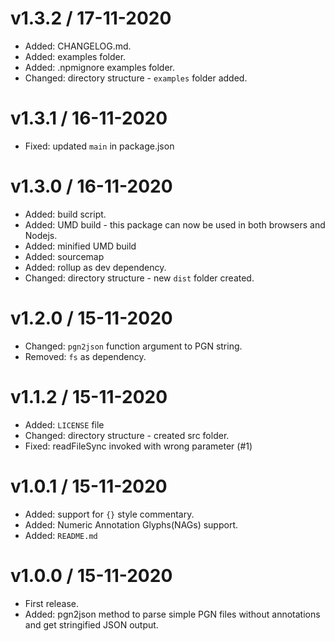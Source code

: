 # v1.3.2 / 17-11-2020
- Added: CHANGELOG.md.
- Added: examples folder.
- Added: .npmignore examples folder.
- Changed: directory structure - `examples` folder added.

# v1.3.1 / 16-11-2020
- Fixed: updated `main` in package.json

# v1.3.0 / 16-11-2020
- Added: build script.
- Added: UMD build - this package can now be used in both browsers and Nodejs.
- Added: minified UMD build
- Added: sourcemap
- Added: rollup as dev dependency.
- Changed: directory structure - new `dist` folder created.

# v1.2.0 / 15-11-2020
- Changed: `pgn2json` function argument to PGN string.
- Removed: `fs` as dependency.

# v1.1.2 / 15-11-2020
- Added: `LICENSE` file
- Changed: directory structure - created src folder.
- Fixed: readFileSync invoked with wrong parameter (#1)

# v1.0.1 / 15-11-2020 
- Added: support for `{}` style commentary.
- Added: Numeric Annotation Glyphs(NAGs) support.
- Added: `README.md`

# v1.0.0 / 15-11-2020 
- First release.
- Added: pgn2json method to parse simple PGN files without annotations and get stringified JSON output.